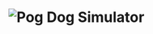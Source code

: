 # ![Pog Dog Simulator](https://raw.githubusercontent.com/endercat126/pog-dog-simulator/demo/sprites/ui/title2.png)
